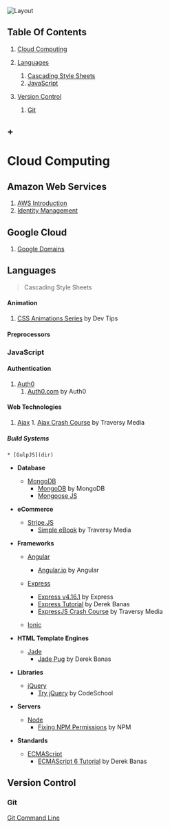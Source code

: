![Layout](https://raw.github.com/elwoodberry/education/master/_img/headers/890x400__header_education.png)

## Table Of Contents
1. [Cloud Computing](#cloud-computing)
1. [Languages](#languages)
    1. [Cascading Style Sheets](#cascading-style-sheets)
    1. [JavaScript](#javascript)

1. [Version Control](#version-control)
    1. [Git](#git)
## +






# Cloud Computing
## Amazon Web Services
1. [AWS Introduction](dir/)
1. [Identity Management](dir/)

## Google Cloud
1. [Google Domains](dir/)






## Languages
> Cascading Style Sheets
#### Animation

1. [CSS Animations Series](dir/languages/css/animation/css-animations-series) by Dev Tips

#### Preprocessors






### JavaScript
#### Authentication
  1. [Auth0](dir/languages/javascript/auth0)
      1. [Auth0.com](dir/languages/javascript/auth0/auth0) by Auth0

#### Web Technologies  
  1. [Ajax](dir/languages/javascript/ajax)
    1. [Ajax Crash Course](dir/languages/javascript/ajax/ajax-crash-course) by Traversy Media


##### Build Systems
    * [GulpJS](dir)

  * **Database**  
    * [MongoDB](dir/languages/javascript/mongodb)
      * [MongoDB](dir/languages/javascript/mongodb/mongodb) by MongoDB
      * [Mongoose JS]()

  * **eCommerce**
    * [Stripe.JS](dir/languages/javascript/stripe)
      * [Simple eBook](dir/languages/javascript/simple-ebook) by Traversy Media

  * **Frameworks**
    * [Angular](dir/languages/javascript/angular)
      * [Angular.io](dir/languages/javascript/angular/angular-io) by Angular

    * [Express](dir/languages/javascript/express)
      * [Express v4.16.1](dir/languages/javascript/express/express_v4-16-1) by Express
      * [Express Tutorial](dir/languages/javascript/express/express-tutorial) by Derek Banas
      * [ExpressJS Crash Course](dir/languages/javascript/express/expressjs-crash-course) by Traversy Media

    * [Ionic](dir/languages/javascript/ionic)

  * **HTML Template Engines**
    * [Jade](dir/languages/javascript/jade)
      * [Jade Pug](dir/languages/javascript/jade/jade-pug) by Derek Banas

  * **Libraries**  
    * [jQuery](dir/languages/javascript/jquery)
      * [Try jQuery](dir/languages/javascript/jquery/try-jquery) by CodeSchool

  * **Servers**
    * [Node](dir/languages/javascript/node)
      * [Fixing NPM Permissions](dir/languages/javascript/node/fixing-npm-permissions) by NPM

  * **Standards**
    * [ECMAScript](dir/languages/javascript/ecmascript)
      * [ECMAScript 6 Tutorial](dir/languages/javascript/ecmascript/ecmascript-6-tutorial) by Derek Banas

## Version Control

### Git
[Git Command Line](dir/version-control/git)
